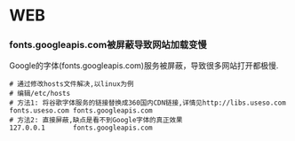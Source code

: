 # WEB

### fonts.googleapis.com被屏蔽导致网站加载变慢

Google的字体(fonts.googleapis.com)服务被屏蔽，导致很多网站打开都极慢.

```shell
# 通过修改hosts文件解决,以linux为例
# 编辑/etc/hosts
# 方法1: 将谷歌字体服务的链接替换成360国内CDN链接,详情见http://libs.useso.com
fonts.useso.com fonts.googleapis.com
# 方法2: 直接屏蔽,缺点是看不到Google字体的真正效果
127.0.0.1       fonts.googleapis.com
```